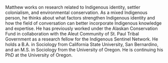 
Matthew works on research related to Indigenous identity, settler colonialism, and environmental conservation. As a mixed Indigenous person, he thinks about what factors strengthen Indigenous identity and how the field of conversation can better incorporate Indigenous knowledge and expertise. He has previously worked under the Alaskan Conservation Fund in collaboration with the Aleut Community of St. Paul Tribal Government as a research fellow for the Indigenous Sentinel Network. He holds a B.A. in Sociology from California State University, San Bernardino, and an M.S. in Sociology from the University of Oregon. He is continuing his PhD at the University of Oregon.
